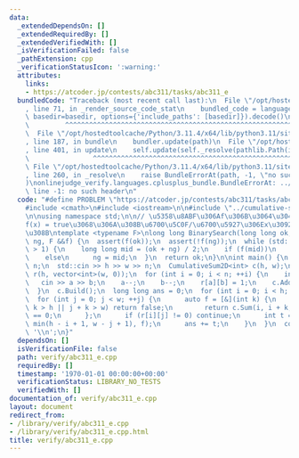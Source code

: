 ```yaml
---
data:
  _extendedDependsOn: []
  _extendedRequiredBy: []
  _extendedVerifiedWith: []
  _isVerificationFailed: false
  _pathExtension: cpp
  _verificationStatusIcon: ':warning:'
  attributes:
    links:
    - https://atcoder.jp/contests/abc311/tasks/abc311_e
  bundledCode: "Traceback (most recent call last):\n  File \"/opt/hostedtoolcache/Python/3.11.4/x64/lib/python3.11/site-packages/onlinejudge_verify/documentation/build.py\"\
    , line 71, in _render_source_code_stat\n    bundled_code = language.bundle(stat.path,\
    \ basedir=basedir, options={'include_paths': [basedir]}).decode()\n          \
    \         ^^^^^^^^^^^^^^^^^^^^^^^^^^^^^^^^^^^^^^^^^^^^^^^^^^^^^^^^^^^^^^^^^^^^^^^^^^^^^^^^^\n\
    \  File \"/opt/hostedtoolcache/Python/3.11.4/x64/lib/python3.11/site-packages/onlinejudge_verify/languages/cplusplus.py\"\
    , line 187, in bundle\n    bundler.update(path)\n  File \"/opt/hostedtoolcache/Python/3.11.4/x64/lib/python3.11/site-packages/onlinejudge_verify/languages/cplusplus_bundle.py\"\
    , line 401, in update\n    self.update(self._resolve(pathlib.Path(included), included_from=path))\n\
    \                ^^^^^^^^^^^^^^^^^^^^^^^^^^^^^^^^^^^^^^^^^^^^^^^^^^^^^^^^^\n \
    \ File \"/opt/hostedtoolcache/Python/3.11.4/x64/lib/python3.11/site-packages/onlinejudge_verify/languages/cplusplus_bundle.py\"\
    , line 260, in _resolve\n    raise BundleErrorAt(path, -1, \"no such header\"\
    )\nonlinejudge_verify.languages.cplusplus_bundle.BundleErrorAt: ../cumulative-sum-2d.hpp:\
    \ line -1: no such header\n"
  code: "#define PROBLEM \"https://atcoder.jp/contests/abc311/tasks/abc311_e\"\n\n\
    #include <cmath>\n#include <iostream>\n\n#include \"../cumulative-sum-2d.hpp\"\
    \n\nusing namespace std;\n\n// \u5358\u8ABF\u306Af\u306B\u3064\u3044\u3066\u3001\
    f(x) = true\u3068\u306A\u308B\u6700\u5C0F/\u6700\u5927\u306Ex\u3092\u6C42\u3081\
    \u308B\ntemplate <typename F>\nlong long BinarySearch(long long ok, long long\
    \ ng, F &&f) {\n  assert(f(ok));\n  assert(!f(ng));\n  while (std::abs(ok - ng)\
    \ > 1) {\n    long long mid = (ok + ng) / 2;\n    if (f(mid))\n      ok = mid;\n\
    \    else\n      ng = mid;\n  }\n  return ok;\n}\n\nint main() {\n  int h, w,\
    \ n;\n  std::cin >> h >> w >> n;\n  CumulativeSum2D<int> c(h, w);\n  vector<vector<int>>\
    \ r(h, vector<int>(w, 0));\n  for (int i = 0; i < n; ++i) {\n    int a, b;\n \
    \   cin >> a >> b;\n    a--;\n    b--;\n    r[a][b] = 1;\n    c.Add(a, b, 1);\n\
    \  }\n  c.Build();\n  long long ans = 0;\n  for (int i = 0; i < h; ++i) {\n  \
    \  for (int j = 0; j < w; ++j) {\n      auto f = [&](int k) {\n        if (i +\
    \ k > h || j + k > w) return false;\n        return c.Sum(i, i + k, j, j + k)\
    \ == 0;\n      };\n      if (r[i][j] != 0) continue;\n      int t = BinarySearch(1,\
    \ min(h - i + 1, w - j + 1), f);\n      ans += t;\n    }\n  }\n  cout << ans <<\
    \ '\\n';\n}"
  dependsOn: []
  isVerificationFile: false
  path: verify/abc311_e.cpp
  requiredBy: []
  timestamp: '1970-01-01 00:00:00+00:00'
  verificationStatus: LIBRARY_NO_TESTS
  verifiedWith: []
documentation_of: verify/abc311_e.cpp
layout: document
redirect_from:
- /library/verify/abc311_e.cpp
- /library/verify/abc311_e.cpp.html
title: verify/abc311_e.cpp
---
```

